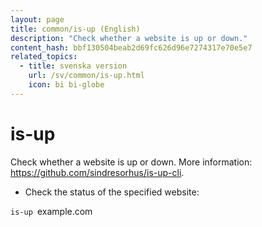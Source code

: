 ```yaml
---
layout: page
title: common/is-up (English)
description: "Check whether a website is up or down."
content_hash: bbf130504beab2d69fc626d96e7274317e70e5e7
related_topics:
  - title: svenska version
    url: /sv/common/is-up.html
    icon: bi bi-globe
---
```

# is-up

Check whether a website is up or down.
More information: <https://github.com/sindresorhus/is-up-cli>.

- Check the status of the specified website:

`is-up `<span class="tldr-var badge badge-pill bg-dark-lm bg-white-dm text-white-lm text-dark-dm font-weight-bold">example.com</span>
